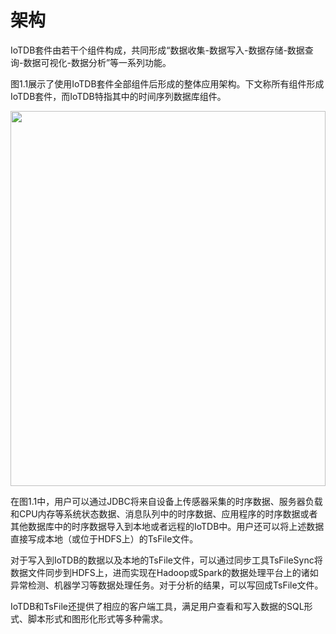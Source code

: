 <!--

    Licensed to the Apache Software Foundation (ASF) under one
    or more contributor license agreements.  See the NOTICE file
    distributed with this work for additional information
    regarding copyright ownership.  The ASF licenses this file
    to you under the Apache License, Version 2.0 (the
    "License"); you may not use this file except in compliance
    with the License.  You may obtain a copy of the License at
    
        http://www.apache.org/licenses/LICENSE-2.0
    
    Unless required by applicable law or agreed to in writing,
    software distributed under the License is distributed on an
    "AS IS" BASIS, WITHOUT WARRANTIES OR CONDITIONS OF ANY
    KIND, either express or implied.  See the License for the
    specific language governing permissions and limitations
    under the License.

-->

# 架构

IoTDB套件由若干个组件构成，共同形成“数据收集-数据写入-数据存储-数据查询-数据可视化-数据分析”等一系列功能。

图1.1展示了使用IoTDB套件全部组件后形成的整体应用架构。下文称所有组件形成IoTDB套件，而IoTDB特指其中的时间序列数据库组件。

<img style="width:100%; max-width:800px; max-height:600px; margin-left:auto; margin-right:auto; display:block;" src="https://user-images.githubusercontent.com/25913899/67943956-39c1e800-fc16-11e9-8da2-a662f8246816.png">

在图1.1中，用户可以通过JDBC将来自设备上传感器采集的时序数据、服务器负载和CPU内存等系统状态数据、消息队列中的时序数据、应用程序的时序数据或者其他数据库中的时序数据导入到本地或者远程的IoTDB中。用户还可以将上述数据直接写成本地（或位于HDFS上）的TsFile文件。

对于写入到IoTDB的数据以及本地的TsFile文件，可以通过同步工具TsFileSync将数据文件同步到HDFS上，进而实现在Hadoop或Spark的数据处理平台上的诸如异常检测、机器学习等数据处理任务。对于分析的结果，可以写回成TsFile文件。

IoTDB和TsFile还提供了相应的客户端工具，满足用户查看和写入数据的SQL形式、脚本形式和图形化形式等多种需求。
